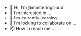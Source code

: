 - 👋 Hi, I’m @masteringcloud
- 👀 I’m interested in ...
- 🌱 I’m currently learning ...
- 💞️ I’m looking to collaborate on ...
- 📫 How to reach me ...

<!---
masteringcloud/masteringcloud is a ✨ special ✨ repository because its `README.md` (this file) appears on your GitHub profile.
You can click the Preview link to take a look at your changes.
--->
